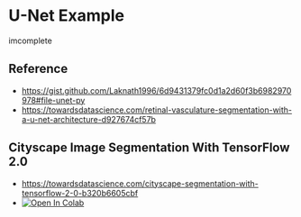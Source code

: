 # U-Net Example
imcomplete
## Reference
- https://gist.github.com/Laknath1996/6d9431379fc0d1a2d60f3b6982970978#file-unet-py
- https://towardsdatascience.com/retinal-vasculature-segmentation-with-a-u-net-architecture-d927674cf57b

## Cityscape Image Segmentation With TensorFlow 2.0
- https://towardsdatascience.com/cityscape-segmentation-with-tensorflow-2-0-b320b6605cbf
- [![Open In Colab](https://colab.research.google.com/assets/colab-badge.svg)](https://colab.research.google.com/drive/1i-7Vn_9hGdOvMjkYNedK5nsonNizhe0o?source=post_page-----b320b6605cbf----------------------#scrollTo=RZ5cm5gF3feo&forceEdit=true&sandboxMode=true)
